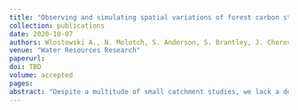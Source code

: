 ```yaml
---
title: "Observing and simulating spatial variations of forest carbon stocks in complex terrain"
collection: publications
date: 2020-10-07
authors: Wlostowski A., N. Molotch, S. Anderson, S. Brantley, J. Chorover, D. Dralle, P. Kumar, L. Li, K. Lohse, J. Mallard, J. McIntosh, S. Murphy, E. Parrish, M. Safeeq, M. Seyfried, <b>Y. Shi</b>, C. Harman
venue: "Water Resources Research"
paperurl:
doi: TBD
volume: accepted
pages:
abstract: "Despite a multitude of small catchment studies, we lack a deep understanding of how variations in critical zone architecture lead to variations in hydrologic states and fluxes. This study characterizes hydrologic dynamics of fifteen catchments of the US Critical Zone Observatory (CZO) Network where we hypothesized that our understanding of subsurface structure would illuminate patterns of hydrologic partitioning. The CZOs collect datasets that characterize the physical, chemical, and biological architecture of the subsurface, while also monitoring hydrologic fluxes such as streamflow, precipitation, and evapotranspiration. For the first time, we collate timeseries of hydrologic variables across the CZO network and begin the process of examining hydrologic signatures across sites. We find catchments with low baseflow indices and high runoff sensitivity to storage receive most of their precipitation as rain and contain clay-rich regolith profiles, prominent argillic horizons, and/or anthropogenic modifications. In contrast, sites with high baseflow indices and low runoff sensitivity to storage receive the majority of precipitation as snow and have more permeable regolith profiles. The seasonal variability of water balance components is a key control on the dynamic range of hydraulically-connected water in the critical zone. These findings lead us to posit that water balance partitioning and streamflow hydraulics are linked through the co-evolution of critical zone architecture but that much work remains to parse these controls out quantitatively."
---
```

